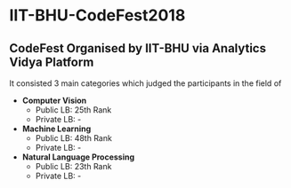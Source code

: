 # IIT-BHU-CodeFest2018
## CodeFest Organised by IIT-BHU via Analytics Vidya Platform

It consisted 3 main categories which judged the participants in the field of
* **Computer Vision**
  * Public LB: 25th Rank
  * Private LB: -
* **Machine Learning**
  * Public LB: 48th Rank
  * Private LB: -
* **Natural Language Processing**
  * Public LB: 23th Rank
  * Private LB: -
